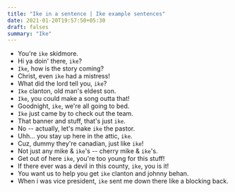 ```yaml
---
title: "Ike in a sentence | Ike example sentences"
date: 2021-01-20T19:57:50+05:30
draft: falses
summary: "Ike"
---
```

- You're `ike` skidmore.
- Hi ya doin' there, `ike`?
- `Ike`, how is the story coming?
- Christ, even `ike` had a mistress!
- What did the lord tell you, `ike`?
- `Ike` clanton, old man's eldest son.
- `Ike`, you could make a song outta that!
- Goodnight, `ike`, we're all going to bed.
- `Ike` just came by to check out the team.
- That banner and stuff, that's just `ike`.
- No -- actually, let's make `ike` the pastor.
- Uhh... you stay up here in the attic, `ike`.
- Cuz, dummy they're canadian, just like `ike`!
- Not just any mike & `ike`'s -- cherry mike & `ike`'s.
- Get out of here `ike`, you're too young for this stuff!
- If there ever was a devil in this county, `ike`, you is it!
- You want us to help you get `ike` clanton and johnny behan.
- When i was vice president, `ike` sent me down there like a blocking back.
                 
